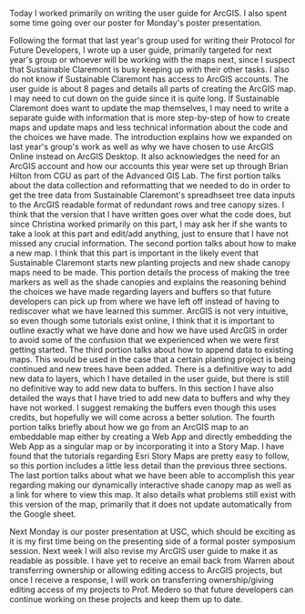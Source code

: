 Today I worked primarily on writing the user guide for ArcGIS. I also spent some time going over our poster for Monday's poster presentation.

Following the format that last year's group used for writing their Protocol for Future Developers, I wrote up a user guide, primarily targeted for next year's group or whoever will be working with the maps next, since I suspect that Sustainable Claremont is busy keeping up with their other tasks. I also do not know if Sustainable Claremont has access to ArcGIS accounts. The user guide is about 8 pages and details all parts of creating the ArcGIS map. I may need to cut down on the guide since it is quite long. If Sustainable Claremont does want to update the map themselves, I may need to write a separate guide with information that is more step-by-step of how to create maps and update maps and less technical information about the code and the choices we have made.
The introduction explains how we expanded on last year's group's work as well as why we have chosen to use ArcGIS Online instead on ArcGIS Desktop. It also acknowledges the need for an ArcGIS account and how our accounts this year were set up through Brian Hilton from CGU as part of the Advanced GIS Lab.
The first portion talks about the data collection and reformatting that we needed to do in order to get the tree data from Sustainable Claremont's spreadhseet tree data inputs to the ArcGIS readable format of redundant rows and tree canopy sizes. I think that the version that I have written goes over what the code does, but since Christina worked primarily on this part, I may ask her if she wants to take a look at this part and edit/add anything, just to ensure that I have not missed any crucial information.
The second portion talks about how to make a new map. I think that this part is important in the likely event that Sustainable Claremont starts new planting projects and new shade canopy maps need to be made. This portion details the process of making the tree markers as well as the shade canopies and explains the reasoning behind the choices we have made regarding layers and buffers so that future developers can pick up from where we have left off instead of having to rediscover what we have learned this summer. ArcGIS is not very intuitive, so even though some tutorials exist online, I think that it is important to outline exactly what we have done and how we have used ArcGIS in order to avoid some of the confusion that we experienced when we were first getting started.
The third portion talks about how to append data to existing maps. This would be used in the case that a certain planting project is being continued and new trees have been added. There is a definitive way to add new data to layers, which I have detailed in the user guide, but there is still no definitive way to add new data to buffers. In this section I have also detailed the ways that I have tried to add new data to buffers and why they have not worked. I suggest remaking the buffers even though this uses credits, but hopefully we will come across a better solution.
The fourth portion talks briefly about how we go from an ArcGIS map to an embeddable map either by creating a Web App and directly embedding the Web App as a singular map or by incorporating it into a Story Map. I have found that the tutorials regarding Esri Story Maps are pretty easy to follow, so this portion includes a little less detail than the previous three sections.
The last portion talks about what we have been able to accomplish this year regarding making our dynamically interactive shade canopy map as well as a link for where to view this map. It also details what problems still exist with this version of the map, primarily that it does not update automatically from the Google sheet.

Next Monday is our poster presentation at USC, which should be exciting as it is my first time being on the presenting side of a formal poster symposium session. Next week I will also revise my ArcGIS user guide to make it as readable as possible. I have yet to receive an email back from Warren about transferring ownership or allowing editing access to ArcGIS projects, but once I receive a response, I will work on transferring ownership/giving editing access of my projects to Prof. Medero so that future developers can continue working on these projects and keep them up to date.
